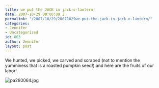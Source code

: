 ```yaml
---
title: we put the JACK in jack-o-lantern!
date: 2007-10-29 00:00:00 Z
permalink: "/2007/10/29/20071029we-put-the-jack-in-jack-o-lantern/"
categories:
- Jennifer
- Uncategorized
id: 803
author: Jennifer
layout: post
---
```


We hunted, we picked, we carved and scraped (not to mention the yumminess that is a roasted pumpkin seed!) and here are the fruits of our labor!

<img id="image203" alt="pa290064.jpg" src="http://static.squarespace.com/static/50db6bb3e4b015296cd43789/50dfa5b1e4b0dc6320e0b5ea/50dfa5b1e4b0dc6320e0b6ac/1193688028000/?format=original" />
